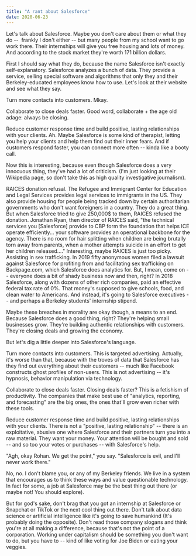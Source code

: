 ```yaml
---
title: "A rant about Salesforce"
date: 2020-06-23
---
```


Let's talk about Salesforce. Maybe you don't care about them or what they do --  frankly I don't either -- but many people from my school want to go work there. Their internships will give you free housing and lots of money. And according to the stock market they're worth 171 billion dollars.



First I should say what they do, because the name Salesforce isn't exactly self-explanatory. Salesforce analyzes a bunch of data. They provide a service, selling special software and algorithms that only they and their Berkeley-educated employees know how to use. Let's look at their website and see what they say.


Turn more contacts into customers.
Mkay.


Collaborate to close deals faster.
Good word, collaborate + the age old adage: always be closing.


Reduce customer response time and build positive, lasting relationships with your clients.
Ah. Maybe Salesforce is some kind of therapist, letting you help your clients and help them find out their inner fears. And if customers respond faster, you can connect more often -- kinda like a booty call.



Now this is interesting, because even though Salesforce does a very innocuous thing, they've had a lot of criticism. (I'm just looking at their Wikipedia page, so don't take this as high quality investigative journalism).


RAICES donation refusal. The Refugee and Immigrant Center for Education and Legal Services provides legal services to immigrants in the US. They also provide housing for people being tracked down by certain authoritarian governments who don't want foreigners in a country. They do a great thing. But when Salesforce tried to give 250,000$ to them, RAICES refused the donation. Jonathan Ryan, then director of RAICES said, "the technical services you [Salesforce] provide to CBP form the foundation that helps ICE operate efficiently... your software provides an operational backbone for the agency. There is no room for hair splitting when children are being brutally torn away from parents, when a mother attempts suicide in an effort to get her children released...." Interesting, maybe RAICES is just too picky.
Assisting in sex trafficking. In 2019 fifty anonymous women filed a lawsuit against Salesforce for profiting from and facilitating sex trafficking on Backpage.com, which Salesforce does analytics for. But, I mean, come on -- everyone does a bit of shady business now and then, right?
In 2018 Salesforce, along with dozens of other rich companies, paid an effective federal tax rate of 0%. That money's supposed to give schools, food, and clean water to Americans. And instead, it's going to Salesforce executives -- and perhaps a Berkeley students' internship stipend.

Maybe these breaches in morality are okay though, a means to an end. Because Salesforce does a good thing, right? They're helping small businesses grow. They're building authentic relationships with customers. They're closing deals and growing the economy.



But let's dig a little deeper into Salesforce's language.


Turn more contacts into customers.
This is targeted advertising. Actually, it's worse than that, because with the troves of data that Salesforce has they find out everything about their customers -- much like Facebook constructs ghost profiles of non-users. This is not advertising -- it's hypnosis, behavior manipulation via technology.


Collaborate to close deals faster.
Closing deals faster? This is a fetishism of productivity. The companies that make best use of "analytics, reporting, and forecasting" are the big ones, the ones that'll grow even richer with these tools.


Reduce customer response time and build positive, lasting relationships with your clients.
There is not a "positive, lasting relationship" -- there is an exploitative, abusive one where Salesforce and their partners turn you into a raw material. They want your money. Your attention will be bought and sold -- and so too your votes or purchases -- with Salesforce's help.



"Agh, okay Rohan. We get the point," you say. "Salesforce is evil, and I'll never work there."



No, no. I don't blame you, or any of my Berkeley friends. We live in a system that encourages us to think these ways and value questionable technology. In fact for some, a job at Salesforce may be the best thing out there (or maybe not! You should explore).



But for god's sake, don't brag that you got an internship at Salesforce or Snapchat or TikTok or the next cool thing out there. Don't talk about data science or artificial intelligence like it's going to save humankind (It's probably doing the opposite). Don't read those company slogans and think you're at all making a difference, because that's not the point of a corporation. Working under capitalism should be something you don't want to do, but you have to -- kind of like voting for Joe Biden or eating your veggies.
